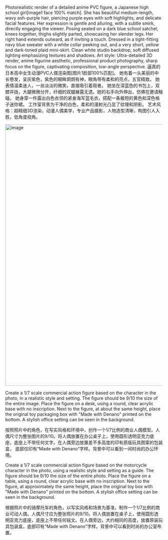 Photorealistic render of a detailed anime PVC figure, a Japanese high school girl[image1 face 100% match].
She has beautiful medium-length, wavy ash-purple hair, piercing purple eyes with soft highlights, and delicate facial features.
Her expression is gentle and alluring, with a subtle smirk, directly engaging the viewer.
Posing seated on a dark blue school satchel, knees together, thighs slightly parted, showcasing her slender legs. Her right hand extends outward, as if inviting a touch.
Dressed in a tight-fitting navy blue sweater with a white collar peeking out, and a very short, yellow and dark-toned plaid mini-skirt.
Clean white studio backdrop, soft diffused lighting emphasizing textures and shadows.
Art style: Ultra-detailed 3D render, anime figurine aesthetic, professional product photography, sharp focus on the figure, captivating composition, low-angle perspective.
逼真的日本高中女生动漫PVC人偶渲染图[图片1脸部100%匹配]。
她有着一头美丽的中长卷发，呈灰紫色，紫色的眼眸炯炯有神，眼角带有柔和的亮点，五官精致。
她表情温柔迷人，一丝淡淡的微笑，直接吸引着观者。
她坐在深蓝色的书包上，双膝并拢，大腿微微分开，纤细的双腿展露无遗。她的右手向外伸出，仿佛在邀请触碰。
她身穿一件露出白色衣领的紧身海军蓝毛衣，搭配一条极短的黄色和深色格子迷你裙。
工作室背景为干净的白色，柔和的漫射光凸显了纹理和阴影。
艺术风格：超精细3D渲染，动漫人偶美学，专业产品摄影，人物造型清晰，构图引人入胜，低角度视角。

<img width="1248" height="832" alt="image" src="https://github.com/user-attachments/assets/2821a9c3-d9a8-4592-8d6a-215b5fa95c4f" />




Create a 1/7 scale commercial action figure based on the character in the photo, in a realistic style and setting. 
The figure should be 9/10 the size of the entire image. Place the figure on a desk, using a round, clear acrylic base with no inscription. 
Next to the figure, at about the same height, place the original toy packaging box with "Made with Denano" printed on the bottom.
A stylish office setting can be seen in the background. 

按照照片中的角色，在写实风格和环境中，创作一个1/7比例的商业人偶模型。人偶尺寸为整张图片的9/10。将人偶放置在办公桌子上，使用圆形透明亚克力底座，底座上不带任何文字。在人偶旁边放置差不多高度的印有原版玩具图案的包装盒，
底部仅印有“Made with Denano”字样。背景中可以看到一间时尚的办公环境。

Create a 1/7 scale commercial action figure based on the motorcycle character in the photo, using a realistic style and setting as a guide. The figure should be 9/10 the size of the entire photo. Place the figure on a table, using a round, clear acrylic base with no inscription. Next to the figure, at approximately the same height, place the original toy box with "Made with Denano" printed on the bottom. A stylish office setting can be seen in the background.

根据照片中的骑摩托车的角色，以写实风格和场景为基准，制作一个1/7比例的商业可动人偶。人偶尺寸应为整张照片的9/10。将人偶放置在桌子上，使用圆形透明亚克力底座，底座上不带任何铭文。在人偶旁边，大约相同的高度，放置原装玩具包装盒，底部印有“Made with Denano”字样。背景中可以看到时尚的办公室布置。
